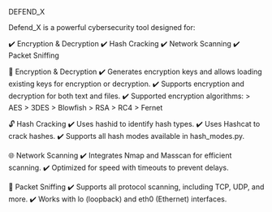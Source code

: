 DEFEND_X

Defend_X is a powerful cybersecurity tool designed for:

✔️ Encryption & Decryption
✔️ Hash Cracking
✔️ Network Scanning
✔️ Packet Sniffing

🔐 Encryption & Decryption
  ✔️ Generates encryption keys and allows loading existing keys for encryption or decryption.
  ✔️ Supports encryption and decryption for both text and files.
  ✔️ Supported encryption algorithms:
       > AES
        > 3DES
         > Blowfish
         > RSA
        > RC4
       > Fernet
       
🔓 Hash Cracking
    ✔️ Uses hashid to identify hash types.
    ✔️ Uses Hashcat to crack hashes.
    ✔️ Supports all hash modes available in hash_modes.py.
    
🌐 Network Scanning
     ✔️ Integrates Nmap and Masscan for efficient scanning.
     ✔️ Optimized for speed with timeouts to prevent delays.
     
📡 Packet Sniffing
   ✔️ Supports all protocol scanning, including TCP, UDP, and more.
   ✔️ Works with lo (loopback) and eth0 (Ethernet) interfaces.

